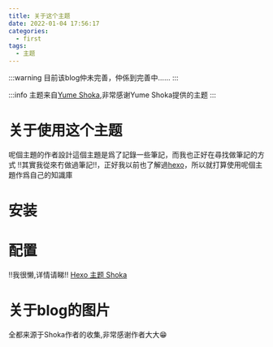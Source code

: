 ```yaml
---
title: 关于这个主题
date: 2022-01-04 17:56:17
categories:
  - first
tags:
  - 主题
---
```


:::warning
目前该blog仲未完善，仲係到完善中……
:::

:::info
主题来自[Yume Shoka](https://shoka.lostyu.me),非常感谢Yume Shoka提供的主题
:::

# 关于使用这个主题
呢個主題的作者設計這個主題是爲了記錄一些筆記，而我也正好在尋找做筆記的方式 !!其實我從來冇做過筆記!!，正好我以前也了解過[hexo](https://hexo.io)，所以就打算使用呢個主題作爲自己的知識庫

# 安装
# 配置
!!我很懒,详情请睇!! [Hexo 主题 Shoka](https://shoka.lostyu.me/computer-science/note/theme-shoka-doc/)

# 关于blog的图片
全都来源于Shoka作者的收集,非常感谢作者大大😁
